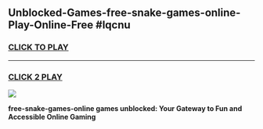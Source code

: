 
## Unblocked-Games-free-snake-games-online-Play-Online-Free #lqcnu
<h3>
<a href="https://us.freeplayer.one?title=free-snake-games-online&ref=10M">CLICK TO PLAY</a></h3>
<hr>

<h3>
<a href="https://us.freeplayer.one?title=free-snake-games-online&ref=10M">CLICK 2 PLAY</a>
  
</h3>

<a href="https://us.freeplayer.one?title=free-snake-games-online&ref=10M"><img src="https://clearcache.store/games.png"></a>


**free-snake-games-online games unblocked: Your Gateway to Fun and Accessible Online Gaming**
